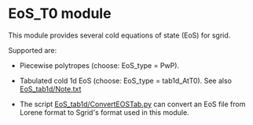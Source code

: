 # EoS_T0 module

This module provides several cold equations of state (EoS) for sgrid.

Supported are:

* Piecewise polytropes (choose: EoS_type = PwP).

* Tabulated cold 1d EoS (choose: EoS_type = tab1d_AtT0).
  See also [EoS_tab1d/Note.txt](EoS_tab1d/Note.txt)

* The script [EoS_tab1d/ConvertEOSTab.py](EoS_tab1d/ConvertEOSTab.py)
  can convert an EoS file from Lorene format to Sgrid's format used in
  this module.
